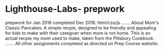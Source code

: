 # Lighthouse-Labs- prepwork
prepwork for Jan 2016 completed Dec 2016.
html/css/js
....... 
About Mom's Classic Pancakes: 
A simple recpie, designed to be friendly and appealing for kids to make with their caregiver when mom is not home. This is an actual recpie my mom used to make, taken from the Pillsbury Cookbook. 
.......
All other assignments completed as directed on Prep Course website.
